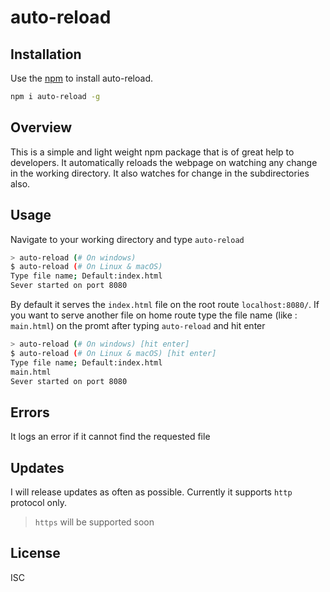 # auto-reload

## Installation

Use the [npm](https://npmjs.com) to install auto-reload.

```bash
npm i auto-reload -g
```

## Overview

This is a simple and light weight npm package that is of great help to developers. It automatically reloads the webpage on watching any change in the working directory. It also watches for change in the subdirectories also.

## Usage
Navigate to your working directory and type `auto-reload`
```bash
> auto-reload (# On windows)
$ auto-reload (# On Linux & macOS)
Type file name; Default:index.html
Sever started on port 8080
```
By default it serves the `index.html` file on the root route `localhost:8080/`. If you want to serve another file on home route type the file name (like : `main.html`) on the promt after typing `auto-reload` and hit enter

``` bash
> auto-reload (# On windows) [hit enter]
$ auto-reload (# On Linux & macOS) [hit enter]
Type file name; Default:index.html
main.html
Sever started on port 8080
```
## Errors
It logs an error if it cannot find the requested file

## Updates
I will release updates as often as possible. Currently it supports `http` protocol only.
> `https` will be supported soon

## License
ISC